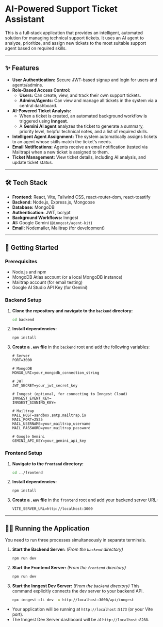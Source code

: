 # AI-Powered Support Ticket Assistant

This is a full-stack application that provides an intelligent, automated solution for managing technical support tickets. It uses an AI agent to analyze, prioritize, and assign new tickets to the most suitable support agent based on required skills.

---

## ✨ Features

- **User Authentication:** Secure JWT-based signup and login for users and agents/admins.
- **Role-Based Access Control:**
  - **Users:** Can create, view, and track their own support tickets.
  - **Admins/Agents:** Can view and manage all tickets in the system via a central dashboard.
- **AI-Powered Ticket Analysis:**
  - When a ticket is created, an automated background workflow is triggered using **Inngest**.
  - A **Gemini AI agent** analyzes the ticket to generate a summary, priority level, helpful technical notes, and a list of required skills.
- **Intelligent Agent Assignment:** The system automatically assigns tickets to an agent whose skills match the ticket's needs.
- **Email Notifications:** Agents receive an email notification (tested via Mailtrap) when a new ticket is assigned to them.
- **Ticket Management:** View ticket details, including AI analysis, and update ticket status.

---

## 🛠️ Tech Stack

- **Frontend:** React, Vite, Tailwind CSS, react-router-dom, react-toastify
- **Backend:** Node.js, Express.js, Mongoose
- **Database:** MongoDB
- **Authentication:** JWT, bcrypt
- **Background Workflows:** Inngest
- **AI:** Google Gemini (`@inngest/agent-kit`)
- **Email:** Nodemailer, Mailtrap (for development)

---

## 🚀 Getting Started

### Prerequisites

- Node.js and npm
- MongoDB Atlas account (or a local MongoDB instance)
- Mailtrap account (for email testing)
- Google AI Studio API Key (for Gemini)

### Backend Setup

1.  **Clone the repository and navigate to the `backend` directory:**
    ```bash
    cd backend
    ```

2.  **Install dependencies:**
    ```bash
    npm install
    ```

3.  **Create a `.env` file** in the `backend` root and add the following variables:
    ```env
    # Server
    PORT=3000

    # MongoDB
    MONGO_URI=your_mongodb_connection_string

    # JWT
    JWT_SECRET=your_jwt_secret_key

    # Inngest (optional, for connecting to Inngest Cloud)
    INNGEST_EVENT_KEY=
    INNGEST_SIGNING_KEY=

    # Mailtrap
    MAIL_HOST=sandbox.smtp.mailtrap.io
    MAIL_PORT=2525
    MAIL_USERNAME=your_mailtrap_username
    MAIL_PASSWORD=your_mailtrap_password

    # Google Gemini
    GEMINI_API_KEY=your_gemini_api_key
    ```

### Frontend Setup

1.  **Navigate to the `frontend` directory:**
    ```bash
    cd ../frontend
    ```

2.  **Install dependencies:**
    ```bash
    npm install
    ```

3.  **Create a `.env` file** in the `frontend` root and add your backend server URL:
    ```env
    VITE_SERVER_URL=http://localhost:3000
    ```

---

## 🏃‍♂️ Running the Application

You need to run three processes simultaneously in separate terminals.

1.  **Start the Backend Server:**
    *(From the `backend` directory)*
    ```bash
    npm run dev
    ```

2.  **Start the Frontend Server:**
    *(From the `frontend` directory)*
    ```bash
    npm run dev
    ```

3.  **Start the Inngest Dev Server:**
    *(From the `backend` directory)*
    This command explicitly connects the dev server to your backend API.
    ```bash
    npx inngest-cli dev -u http://localhost:3000/api/inngest
    ```

-   Your application will be running at `http://localhost:5173` (or your Vite port).
-   The Inngest Dev Server dashboard will be at `http://localhost:8288`.
